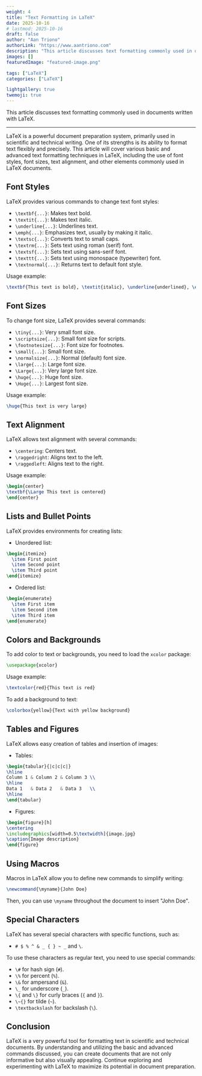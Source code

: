 ```yaml
---
weight: 4
title: "Text Formatting in LaTeX"
date: 2025-10-16
# lastmod: 2025-10-16
draft: false
author: "Aan Triono"
authorLink: "https://www.aantriono.com"
description: "This article discusses text formatting commonly used in documents written with LaTeX."
images: []
featuredImage: "featured-image.png"

tags: ["LaTeX"]
categories: ["LaTeX"]

lightgallery: true
twemoji: true
---
```

This article discusses text formatting commonly used in documents written with LaTeX.

---

<!--more-->


LaTeX is a powerful document preparation system, primarily used in scientific and technical writing. One of its strengths is its ability to format text flexibly and precisely. This article will cover various basic and advanced text formatting techniques in LaTeX, including the use of font styles, font sizes, text alignment, and other elements commonly used in LaTeX documents.

## Font Styles

LaTeX provides various commands to change text font styles:

- `\textbf{...}`: Makes text bold.
- `\textit{...}`: Makes text italic.
- `\underline{...}`: Underlines text.
- `\emph{...}`: Emphasizes text, usually by making it italic.
- `\textsc{...}`: Converts text to small caps.
- `\textrm{...}`: Sets text using roman (serif) font.
- `\textsf{...}`: Sets text using sans-serif font.
- `\texttt{...}`: Sets text using monospace (typewriter) font.
- `\textnormal{...}`: Returns text to default font style.

Usage example:

```latex
\textbf{This text is bold}, \textit{italic}, \underline{underlined}, \emph{emphasized}, \textsc{small caps}.
```

## Font Sizes

To change font size, LaTeX provides several commands:

- `\tiny{...}`: Very small font size.
- `\scriptsize{...}`: Small font size for scripts.
- `\footnotesize{...}`: Font size for footnotes.
- `\small{...}`: Small font size.
- `\normalsize{...}`: Normal (default) font size.
- `\large{...}`: Large font size.
- `\Large{...}`: Very large font size.
- `\huge{...}`: Huge font size.
- `\Huge{...}`: Largest font size.

Usage example:

```latex
\huge{This text is very large}
```

## Text Alignment

LaTeX allows text alignment with several commands:

- `\centering`: Centers text.
- `\raggedright`: Aligns text to the left.
- `\raggedleft`: Aligns text to the right.

Usage example:

```latex
\begin{center}
\textbf{\Large This text is centered}
\end{center}
```

## Lists and Bullet Points

LaTeX provides environments for creating lists:

- Unordered list:

```latex
\begin{itemize}
  \item First point
  \item Second point
  \item Third point
\end{itemize}
```

- Ordered list:

```latex
\begin{enumerate}
  \item First item
  \item Second item
  \item Third item
\end{enumerate}
```

## Colors and Backgrounds

To add color to text or backgrounds, you need to load the `xcolor` package:

```latex
\usepackage{xcolor}
```

Usage example:

```latex
\textcolor{red}{This text is red}
```

To add a background to text:

```latex
\colorbox{yellow}{Text with yellow background}
```

## Tables and Figures

LaTeX allows easy creation of tables and insertion of images:

- Tables:

```latex
\begin{tabular}{|c|c|c|}
\hline
Column 1 & Column 2 & Column 3 \\
\hline
Data 1   & Data 2   & Data 3   \\
\hline
\end{tabular}
```

- Figures:

```latex
\begin{figure}[h]
\centering
\includegraphics[width=0.5\textwidth]{image.jpg}
\caption{Image description}
\end{figure}
```

## Using Macros

Macros in LaTeX allow you to define new commands to simplify writing:

```latex
\newcommand{\myname}{John Doe}
```

Then, you can use `\myname` throughout the document to insert "John Doe".

## Special Characters

LaTeX has several special characters with specific functions, such as:

- `# $ % ^ & _ { } ~ _` and `\`.

To use these characters as regular text, you need to use special commands:

- `\#` for hash sign (`#`).
- `\%` for percent (`%`).
- `\&` for ampersand (`&`).
- `\_` for underscore (`_`).
- `\{` and `\}` for curly braces (`{` and `}`).
- `\~{}` for tilde (`~`).
- `\textbackslash` for backslash (`\`).

## Conclusion

LaTeX is a very powerful tool for formatting text in scientific and technical documents. By understanding and utilizing the basic and advanced commands discussed, you can create documents that are not only informative but also visually appealing. Continue exploring and experimenting with LaTeX to maximize its potential in document preparation.